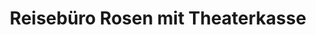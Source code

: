 ---
title: "Reisebüro Rosen mit Theaterkasse"
url: /falkensee/reisebuero-rosen-mit-theaterkasse/
shop: Reisebüro
---